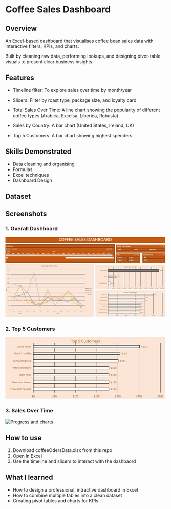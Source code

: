 # Coffee Sales Dashboard
## Overview
An Excel-based dashboard that visualises coffee bean sales data with interactive filters, KPIs, and charts. 

Built by cleaning raw data, performing lookups, and designing pivot-table visuals to present clear business insights.

## Features
- Timeline filter: To explore sales over time by month/year

- Slicers: Filter by roast type, package size, and loyalty card

- Total Sales Over Time: A  line chart showing the popularity of different coffee types (Arabica, Excelsa, Liberica, Robusta)

- Sales by Country: A bar chart (United States, Ireland, UK)

- Top 5 Customers: A bar chart showing highest spenders

## Skills Demonstrated
- Data cleaning and organising
- Formulas
- Excel techniques
- Dashboard Design

## Dataset 

## Screenshots

### 1. Overall Dashboard
<img src="dashboard1.JPG" alt="Progress and charts" width="500"/>

### 2. Top 5 Customers
<img src="dashboard2.JPG" alt="Progress and charts" width="500"/>

### 3. Sales Over Time
<img src="dashboard3.JPG" alt="Progress and charts" width="500"/>


## How to use
1. Download coffeeOdersData.xlsx from this repo
2. Open in Excel
3. Use the timeline and slicers to interact with the dashbaord

## What I learned 
- How to design a professional, intractive dashboard in Excel
- How to combine multiple tables into a clean dataset
- Creating pivot tables and charts for KPIs
